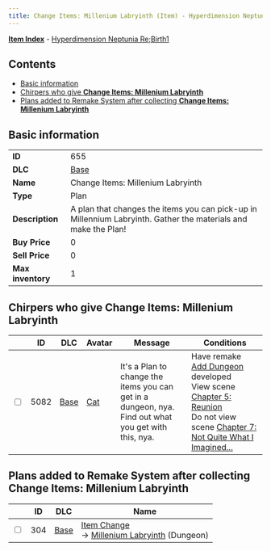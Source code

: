 ```yaml
---
title: Change Items: Millenium Labryinth (Item) - Hyperdimension Neptunia Re;Birth1
---
```


[**Item Index**](/neptunia/rb1/item/index.html) - [Hyperdimension Neptunia Re;Birth1](/neptunia/rb1)

## Contents

- [Basic information](#basic-information)
- [Chirpers who give **Change Items: Millenium Labryinth**](#chirpers-who-give-change-items-millenium-labryinth)
- [Plans added to Remake System after collecting **Change Items: Millenium Labryinth**](#plans-added-to-remake-system-after-collecting-change-items-millenium-labryinth)
## Basic information

|   |   |
| -- | -- |
| **ID** | 655 |
| **DLC** | [Base](/neptunia/rb1/dlc/1-base.html) |
| **Name** | Change Items: Millenium Labryinth |
| **Type** | Plan |
| **Description** | A plan that changes the items you can pick-up in Millennium Labryinth. Gather the materials and make the Plan! |
| **Buy Price** | 0 |
| **Sell Price** | 0 |
| **Max inventory** | 1 |


## Chirpers who give **Change Items: Millenium Labryinth**

|    | ID | DLC | Avatar | Message | Conditions |
| -- | -- | --- | ------ | ------- | ---------- |
| <input type="checkbox" id="rb1-chirper-event-1-5082" class="trackbox" /> | 5082 | [Base](/neptunia/rb1/dlc/1-base.html) | [Cat](/neptunia/rb1/undefined/1-226-cat.html) | It's a Plan to change the items you can get in a dungeon, nya.<br />Find out what you get with this, nya. | Have remake [Add Dungeon](/neptunia/rb1/remake/1-218-add-dungeon.html) developed<br />View scene [Chapter 5: Reunion](/neptunia/rb1/scene/1-503-chapter-5-reunion.html)<br />Do not view scene [Chapter 7: Not Quite What I Imagined...](/neptunia/rb1/scene/1-701-chapter-7-not-quite-what-i-imagined.html) |


## Plans added to Remake System after collecting **Change Items: Millenium Labryinth**

|    | ID | DLC | Name |
| -- | -- | --- | ---- |
| <input type="checkbox" id="rb1-remake-1-304" class="trackbox" /> | 304 | [Base](/neptunia/rb1/dlc/1-base.html) | [Item Change](/neptunia/rb1/remake/1-304-item-change.html)<br /> → [Millenium Labryinth](/neptunia/rb1/dungeon/1-113-millenium-labryinth.html) (Dungeon) |
